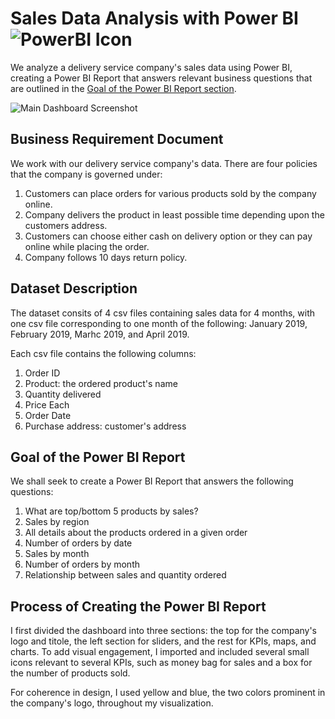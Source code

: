 # Sales Data Analysis with Power BI ![PowerBI Icon]([https://github.com/srheegit/Sales-Data-Analysis-with-Power-BI/blob/main/Icons/PowerBI%20icon.jpg](https://github.com/srheegit/Sales-Data-Analysis-with-Power-BI/blob/main/Icons/PowerBI%20icon.png))
We analyze a delivery service company's sales data using Power BI, creating a Power BI Report that answers relevant business questions that are outlined in the [Goal of the Power BI Report section](#Goal-of-the-Power-BI-Report).

![Main Dashboard Screenshot]([https://github.com/srheegit/Sales-Data-Analysis-with-Power-BI/blob/main/Screenshots/Main%20Dashboard.png])

## Business Requirement Document

We work with our delivery service company's data. There are four policies that the company is governed under:

1. Customers can place orders for various products sold by the company online.
2. Company delivers the product in least possible time depending upon the customers address.
3. Customers can choose either cash on delivery option or they can pay online while placing the order.
4. Company follows 10 days return policy.

## Dataset Description

The dataset consits of 4 csv files containing sales data for 4 months, with one csv file corresponding to one month of the following: January 2019, February 2019, Marhc 2019, and April 2019.

Each csv file contains the following columns:

1. Order ID
2. Product: the ordered product's name
3. Quantity delivered
4. Price Each
5. Order Date
6. Purchase address: customer's address

## Goal of the Power BI Report

We shall seek to create a Power BI Report that answers the following questions:

1. What are top/bottom 5 products by sales?
2. Sales by region
3. All details about the products ordered in a given order
4. Number of orders by date
5. Sales by month
6. Number of orders by month
7. Relationship between sales and quantity ordered

## Process of Creating the Power BI Report

I first divided the dashboard into three sections: the top for the company's logo and titole, the left section for sliders, and the rest for KPIs, maps, and charts. To add visual engagement, I imported and included several small icons relevant to several KPIs, such as money bag for sales and a box for the number of products sold.

For coherence in design, I used yellow and blue, the two colors prominent in the company's logo, throughout my visualization.

